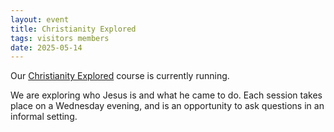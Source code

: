 ```yaml
---
layout: event
title: Christianity Explored
tags: visitors members
date: 2025-05-14
---
```

  
Our [Christianity Explored](/christianity-explored) course is currently running. 

We are exploring who Jesus is and what he came to do. Each session takes place on a Wednesday evening, 
and is an opportunity to ask questions in an informal setting.


